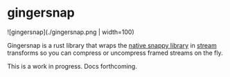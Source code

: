 # gingersnap

![gingersnap](./gingersnap.png | width=100)

Gingersnap is a rust library that wraps the [native snappy library](https://crates.io/crates/snap) in [stream](https://crates.io/crates/futures/0.1.13) transforms so you can compress or uncompress framed streams on the fly.

This is a work in progress. Docs forthcoming.

